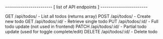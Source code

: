  ------------------------ [ list of API endpoints ] ------------------------


GET     /api/todos/          - List all todos (returns array)
POST    /api/todos/          - Create new todo
GET     /api/todos/:id/      - Retrieve single todo
PUT     /api/todos/:id/      - Full todo update (not used in frontend)
PATCH   /api/todos/:id/      - Partial todo update (used for toggle complete/edit)
DELETE  /api/todos/:id/      - Delete todo
